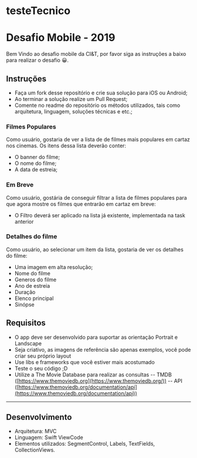 # testeTecnico

# **Desafio Mobile - 2019**

Bem Vindo ao desafio mobile da CI&T, por favor siga as instruções a baixo para realizar o desafio 😀.

## **Instruções**

- Faça um fork desse repositório e crie sua solução para iOS ou Android;
- Ao terminar a solução realize um Pull Request;
- Comente no readme do repositório os métodos utilizados, tais como arquitetura, linguagem, soluções técnicas e etc.;

### **Filmes Populares**

Como usuário, gostaria de ver a lista de de filmes mais populares em cartaz nos cinemas. Os itens dessa lista deverão conter:

- O banner do filme;
- O nome do filme;
- A data de estreia;

### **Em Breve**

Como usuário, gostária de conseguir filtrar a lista de filmes populares para que agora mostre os filmes que entrarão em cartaz em breve:

- O Filtro deverá ser aplicado na lista já existente, implementada na task anterior

### **Detalhes do filme**

Como usuário, ao selecionar um item da lista, gostaria de ver os detalhes do filme:

- Uma imagem em alta resolução;
- Nome do filme
- Generos do filme
- Ano de estreia
- Duração
- Elenco principal
- Sinópse

## **Requisitos**

- O app deve ser desenvolvido para suportar as orientação Portrait e Landscape
- Seja criativo, as imagens de referência são apenas exemplos, você pode criar seu próprio layout
- Use libs e frameworks que você estiver mais acostumado
- Teste o seu código ;D
- Utilize a The Movie Database para realizar as consultas -- TMDB ([https://www.themoviedb.org](https://www.themoviedb.org/)) -- API ([https://www.themoviedb.org/documentation/api](https://www.themoviedb.org/documentation/api))

______________________________________________________________________________________________________________________________________________________________________________________________________________________________________


## **Desenvolvimento**

- Arquitetura: MVC
- Linguagem: Swift ViewCode
- Elementos utilizados: SegmentControl, Labels, TextFields, CollectionViews.

